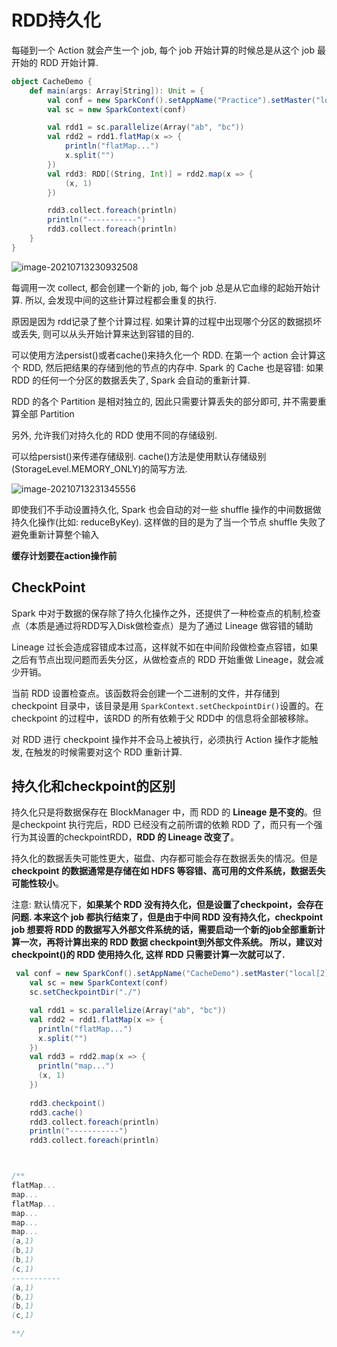 # RDD持久化

每碰到一个 Action 就会产生一个 job, 每个 job 开始计算的时候总是从这个 job 最开始的 RDD 开始计算.

```scala
object CacheDemo {
    def main(args: Array[String]): Unit = {
        val conf = new SparkConf().setAppName("Practice").setMaster("local[2]")
        val sc = new SparkContext(conf)

        val rdd1 = sc.parallelize(Array("ab", "bc"))
        val rdd2 = rdd1.flatMap(x => {
            println("flatMap...")
            x.split("")
        })
        val rdd3: RDD[(String, Int)] = rdd2.map(x => {
            (x, 1)
        })

        rdd3.collect.foreach(println)
        println("-----------")
        rdd3.collect.foreach(println)
    }
}

```

![image-20210713230932508](https://raw.githubusercontent.com/privking/king-note-images/master/img/note/image-20210713230932508-1626188972-28ddff.png)

每调用一次 collect, 都会创建一个新的 job, 每个 job 总是从它血缘的起始开始计算. 所以, 会发现中间的这些计算过程都会重复的执行.

原因是因为 rdd记录了整个计算过程. 如果计算的过程中出现哪个分区的数据损坏或丢失, 则可以从头开始计算来达到容错的目的.

可以使用方法persist()或者cache()来持久化一个 RDD. 在第一个 action 会计算这个 RDD, 然后把结果的存储到他的节点的内存中. Spark 的 Cache 也是容错: 如果 RDD 的任何一个分区的数据丢失了, Spark 会自动的重新计算.

RDD 的各个 Partition 是相对独立的, 因此只需要计算丢失的部分即可, 并不需要重算全部 Partition

另外, 允许我们对持久化的 RDD 使用不同的存储级别.

可以给persist()来传递存储级别. cache()方法是使用默认存储级别(StorageLevel.MEMORY_ONLY)的简写方法.

![image-20210713231345556](https://raw.githubusercontent.com/privking/king-note-images/master/img/note/image-20210713231345556-1626189225-74f2ef.png)

即使我们不手动设置持久化, Spark 也会自动的对一些 shuffle 操作的中间数据做持久化操作(比如: reduceByKey). 这样做的目的是为了当一个节点 shuffle 失败了避免重新计算整个输入

**缓存计划要在action操作前**

## CheckPoint

Spark 中对于数据的保存除了持久化操作之外，还提供了一种检查点的机制,检查点（本质是通过将RDD写入Disk做检查点）是为了通过 Lineage 做容错的辅助

Lineage 过长会造成容错成本过高，这样就不如在中间阶段做检查点容错，如果之后有节点出现问题而丢失分区，从做检查点的 RDD 开始重做 Lineage，就会减少开销。

当前 RDD 设置检查点。该函数将会创建一个二进制的文件，并存储到 checkpoint 目录中，该目录是用 `SparkContext.setCheckpointDir()`设置的。在 checkpoint 的过程中，该RDD 的所有依赖于父 RDD中 的信息将全部被移除。

对 RDD 进行 checkpoint 操作并不会马上被执行，必须执行 Action 操作才能触发, 在触发的时候需要对这个 RDD 重新计算.

## 持久化和checkpoint的区别

持久化只是将数据保存在 BlockManager 中，而 RDD 的 **Lineage 是不变的**。但是checkpoint 执行完后，RDD 已经没有之前所谓的依赖 RDD 了，而只有一个强行为其设置的checkpointRDD，**RDD 的 Lineage 改变了**。

持久化的数据丢失可能性更大，磁盘、内存都可能会存在数据丢失的情况。但是 **checkpoint 的数据通常是存储在如 HDFS 等容错、高可用的文件系统，数据丢失可能性较小**。

注意: 默认情况下，**如果某个 RDD 没有持久化，但是设置了checkpoint，会存在问题. 本来这个 job 都执行结束了，但是由于中间 RDD 没有持久化，checkpoint job 想要将 RDD 的数据写入外部文件系统的话，需要启动一个新的job全部重新计算一次，再将计算出来的 RDD 数据 checkpoint到外部文件系统。 所以，建议对 checkpoint()的 RDD 使用持久化, 这样 RDD 只需要计算一次就可以了.**

```scala
 val conf = new SparkConf().setAppName("CacheDemo").setMaster("local[2]")
    val sc = new SparkContext(conf)
    sc.setCheckpointDir("./")

    val rdd1 = sc.parallelize(Array("ab", "bc"))
    val rdd2 = rdd1.flatMap(x => {
      println("flatMap...")
      x.split("")
    })
    val rdd3 = rdd2.map(x => {
      println("map...")
      (x, 1)
    })
    
    rdd3.checkpoint()
    rdd3.cache()
    rdd3.collect.foreach(println)
    println("-----------")
    rdd3.collect.foreach(println)



/**
flatMap...
map...
flatMap...
map...
map...
map...
(a,1)
(b,1)
(b,1)
(c,1)
-----------
(a,1)
(b,1)
(b,1)
(c,1)

**/
```

